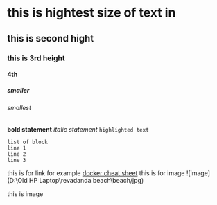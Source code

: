# this is hightest size of text in 
## this is second hight
### this is 3rd height 
#### 4th 
##### smaller
###### smallest

**bold statement**
_italic statement_
`highlighted text`

```
list of block
line 1
line 2
line 3
```

this is for link for example [docker cheat sheet](https://www.docker.com/wp-content/uploads/2022/03/docker-cheat-sheet.pdf)
this is for image ![image](D:\Old HP Laptop\revadanda beach\beach/jpg)

this is image <imag src=pp.jpg>
